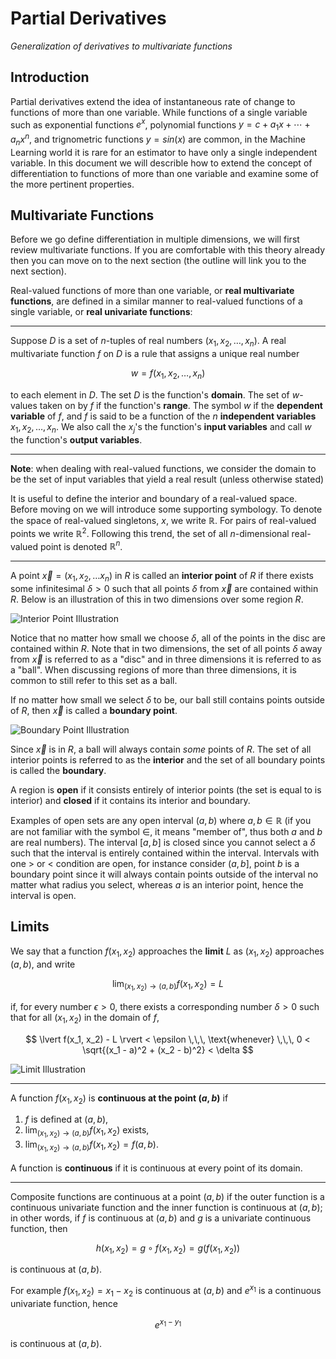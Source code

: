 # Partial Derivatives

_Generalization of derivatives to multivariate functions_

## Introduction

Partial derivatives extend the idea of instantaneous rate of change to functions of more than one variable. While functions of a single variable such as exponential functions $e^x$, polynomial functions $y=c +a_1x + \cdots + a_nx^n$, and trignometric functions $y=sin(x)$ are common, in the Machine Learning world it is rare for an estimator to have only a single independent variable. In this document we will describle how to extend the concept of differentiation to functions of more than one variable and examine some of the more pertinent properties.

## Multivariate Functions

Before we go define differentiation in multiple dimensions, we will first review multivariate functions. If you are comfortable with this theory already then you can move on to the next section (the outline will link you to the next section).

Real-valued functions of more than one variable, or **real multivariate functions**, are defined in a similar manner to real-valued functions of a single variable, or **real univariate functions**:

---

Suppose $D$ is a set of $n$-tuples of real numbers $(x_1, x_2, \ldots, x_n)$. A real multivariate function $f$ on $D$ is a rule that assigns a unique real number

$$
w=f(x_1, x_2, \ldots, x_n)
$$

to each element in $D$. The set $D$ is the function's **domain**. The set of $w$-values taken on by $f$ if the function's **range**. The symbol $w$ if the **dependent variable** of $f$, and $f$ is said to be a function of the $n$ **independent variables** $x_1, x_2, \ldots, x_n$. We also call the $x_j$'s the function's **input variables** and call $w$ the function's **output variables**.

---

**Note**: when dealing with real-valued functions, we consider the domain to be the set of input variables that yield a real result (unless otherwise stated)

It is useful to define the interior and boundary of a real-valued space. Before moving on we will introduce some supporting symbology. To denote the space of real-valued singletons, $x$, we write $\mathbb{R}$. For pairs of real-valued points we write $\mathbb{R}^2$. Following this trend, the set of all $n$-dimensional real-valued point is denoted $\mathbb{R}^n$.

---

A point $\vec{x} = (x_1, x_2, \ldots x_n)$ in $R$ is called an **interior point** of $R$ if there exists some infinitesimal $\delta > 0$ such that all points $\delta$ from $\vec{x}$ are contained within $R$. Below is an illustration of this in two dimensions over some region $R$.

![Interior Point Illustration](https://adl-imgs.nyc3.cdn.digitaloceanspaces.com/interior-point.svg "interior point illustration")

Notice that no matter how small we choose $\delta$, all of the points in the disc are contained within $R$. Note that in two dimensions, the set of all points $\delta$ away from $\vec{x}$ is referred to as a "disc" and in three dimensions it is referred to as a "ball". When discussing regions of more than three dimensions, it is common to still refer to this set as a ball.

If no matter how small we select $\delta$ to be, our ball still contains points outside of $R$, then $\vec{x}$ is called a **boundary point**.

![Boundary Point Illustration](https://adl-imgs.nyc3.cdn.digitaloceanspaces.com/boundary-point.svg "boundary point illustration")

Since $\vec{x}$ is in $R$, a ball will always contain _some_ points of $R$. The set of all interior points is referred to as the **interior** and the set of all boundary points is called the **boundary**.

A region is **open** if it consists entirely of interior points (the set is equal to is interior) and **closed** if it contains its interior and boundary.

Examples of open sets are any open interval $(a, b)$ where $a, b \in \mathbb{R}$ (if you are not familiar with the symbol $\in$, it means "member of", thus both $a$ and $b$ are real numbers). The interval $[a, b]$ is closed since you cannot select a $\delta$ such that the interval is entirely contained within the interval. Intervals with one $>$ or $<$ condition are open, for instance consider $(a, b]$, point $b$ is a boundary point since it will always contain points outside of the interval no matter what radius you select, whereas $a$ is an interior point, hence the interval is open.

## Limits

We say that a function $f(x_1, x_2)$ approaches the **limit** $L$ as $(x_1, x_2)$ approaches $(a, b)$, and write

$$
\lim_{(x_1, x_2) \rightarrow (a, b)} f(x_1, x_2) = L
$$

if, for every number $\epsilon > 0$, there exists a corresponding number $\delta > 0$ such that for all $(x_1, x_2)$ in the domain of $f$,

$$
\lvert f(x_1, x_2) - L \rvert < \epsilon \,\,\, \text{whenever} \,\,\, 0 < \sqrt{(x_1 - a)^2 + (x_2 - b)^2} < \delta
$$

![Limit Illustration](https://adl-imgs.nyc3.cdn.digitaloceanspaces.com/limit-def.svg "limit illustration")

---

A function $f(x_1, x_2)$ is **continuous at the point $(a, b)$** if

1. $f$ is defined at $(a, b)$,
2. $\lim_{(x_1, x_2) \rightarrow (a,b)} f(x_1, x_2)$ exists,
3. $\lim_{(x_1, x_2) \rightarrow (a,b)} f(x_1, x_2) = f(a, b)$.

A function is **continuous** if it is continuous at every point of its domain.

---

Composite functions are continuous at a point $(a, b)$ if the outer function is a continuous univariate function and the inner function is continuous at $(a, b)$; in other words, if $f$ is continuous at $(a, b)$ and $g$ is a univariate continuous function, then

$$
h(x_1, x_2) = g \circ f (x_1, x_2) = g(f(x_1, x_2))
$$

is continuous at $(a, b)$.

For example $f(x_1, x_2) = x_1 - x_2$ is continuous at $(a, b)$ and $e^{x_1}$ is a continuous univariate function, hence

$$
e^{x_1 - y_1}
$$

is continuous at $(a, b)$.
